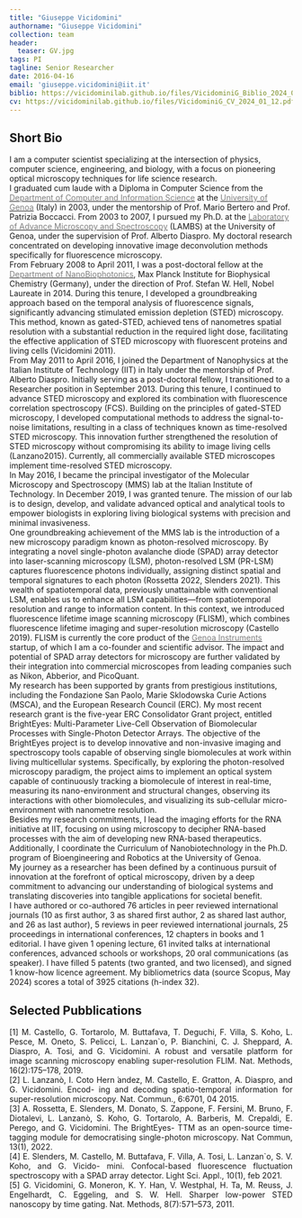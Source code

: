 ```yaml
---
title: "Giuseppe Vicidomini"
authorname: "Giuseppe Vicidomini"
collection: team
header:
  teaser: GV.jpg
tags: PI
tagline: Senior Researcher
date: 2016-04-16
email: 'giuseppe.vicidomini@iit.it'
biblio: https://vicidominilab.github.io/files/VicidominiG_Biblio_2024_01_12.pdf
cv: https://vicidominilab.github.io/files/VicidominiG_CV_2024_01_12.pdf
---
```


<h2>Short Bio</h2>
<p align= "justify">

I am a computer scientist specializing at the intersection of physics, computer science, engineering, and biology, with a focus on pioneering optical microscopy techniques for life science research. 
<br>
I graduated cum laude with a Diploma in Computer Science from the <a href="https://www.dibris.unige.it"><span style="color:gray">Department of Computer and Information Science</span></a> at the <a href="https://unige.it/en/"><span style="color:gray">University of Genoa</span></a> (Italy) in 2003, under the mentorship of Prof. Mario Bertero and Prof. Patrizia Boccacci. From 2003 to 2007, I pursued my Ph.D. at the <a href="http://www.lambs.it"><span style="color:gray">Laboratory of Advance Microscopy and Spectroscopy</span></a> (LAMBS) at the University of Genoa, under the supervision of Prof. Alberto Diaspro. My doctoral research concentrated on developing innovative image deconvolution methods specifically for fluorescence microscopy.
<br>
From February 2008 to April 2011, I was a post-doctoral fellow at the <a href="https://www.mpibpc.mpg.de/hell/"><span style="color:gray">Department of NanoBiophotonics</span></a>, Max Planck Institute for Biophysical Chemistry (Germany), under the direction of Prof. Stefan W. Hell, Nobel Laureate in 2014. During this tenure, I developed a groundbreaking approach based on the temporal analysis of fluorescence signals, significantly advancing stimulated emission depletion (STED) microscopy. This method, known as gated-STED, achieved tens of nanometres spatial resolution with a substantial reduction in the required light dose, facilitating the effective application of STED microscopy with fluorescent proteins and living cells (Vicidomini 2011). 
<br>
From May 2011 to April 2016, I joined the Department of Nanophysics at the Italian Institute of Technology (IIT) in Italy under the mentorship of Prof. Alberto Diaspro. Initially serving as a post-doctoral fellow, I transitioned to a Researcher position in September 2013. During this tenure, I continued to advance STED microscopy and explored its combination with fluorescence correlation spectroscopy (FCS). Building on the principles of gated-STED microscopy, I developed computational methods to address the signal-to-noise limitations, resulting in a class of techniques known as time-resolved STED microscopy. This innovation further strengthened the resolution of STED microscopy without compromising its ability to image living cells (Lanzano2015). Currently, all commercially available STED microscopes implement time-resolved STED microscopy.
<br>
In May 2016, I became the principal investigator of the Molecular Microscopy and Spectroscopy (MMS) lab at the Italian Institute of Technology. In December 2019, I was granted tenure. The mission of our lab is to design, develop, and validate advanced optical and analytical tools to empower biologists in exploring living biological systems with precision and minimal invasiveness.
<br>
One groundbreaking achievement of the MMS lab is the introduction of a new microscopy paradigm known as photon-resolved microscopy. By integrating a novel single-photon avalanche diode (SPAD) array detector into laser-scanning microscopy (LSM), photon-resolved LSM (PR-LSM) captures fluorescence photons individually, assigning distinct spatial and temporal signatures to each photon (Rossetta 2022, Slenders 2021). This wealth of spatiotemporal data, previously unattainable with conventional LSM, enables us to enhance all LSM capabilities—from spatiotemporal resolution and range to information content. In this context, we introduced fluorescence lifetime image scanning microscopy (FLISM), which combines fluorescence lifetime imaging and super-resolution microscopy (Castello 2019). FLISM is currently the core product of the <a href="https://www.genoainstruments.com"><span style="color:gray">Genoa Instruments</span></a> startup, of which I am a co-founder and scientific advisor. The impact and potential of SPAD array detectors for microscopy are further validated by their integration into commercial microscopes from leading companies such as Nikon, Abberior, and PicoQuant.
<br>
My research has been supported by grants from prestigious institutions, including the Fondazione San Paolo, Marie Sklodowska Curie Actions (MSCA), and the European Research Council (ERC). My most recent research grant is the five-year ERC Consolidator Grant project, entitled BrightEyes: Multi-Parameter Live-Cell Observation of Biomolecular Processes with Single-Photon Detector Arrays. The objective of the BrightEyes project is to develop innovative and non-invasive imaging and spectroscopy tools capable of observing single biomolecules at work within living multicellular systems. Specifically, by exploring the photon-resolved microscopy paradigm, the project aims to implement an optical system capable of continuously tracking a biomolecule of interest in real-time, measuring its nano-environment and structural changes, observing its interactions with other biomolecules, and visualizing its sub-cellular micro-environment with nanometre resolution.
<br>
Besides my research commitments, I lead the imaging efforts for the RNA initiative at IIT, focusing on using microscopy to decipher RNA-based processes with the aim of developing new RNA-based therapeutics. Additionally, I coordinate the Curriculum of Nanobiotechnology in the Ph.D. program of Bioengineering and Robotics at the University of Genoa.
<br>
My journey as a researcher has been defined by a continuous pursuit of innovation at the forefront of optical microscopy, driven by a deep commitment to advancing our understanding of biological systems and translating discoveries into tangible applications for societal benefit.
<br>
I have authored or co-authored 76 articles in peer reviewed international journals (10 as first author, 3 as shared first author, 2 as shared last author, and 26 as last author), 5 reviews in peer reviewed international journals, 25 proceedings in international conferences, 12 chapters in books and 1 editorial. I have given 1 opening lecture, 61 invited talks at international conferences, advanced schools or workshops, 20 oral communications (as speaker). I have filled 5 patents (two granted, and two licensed), and signed 1 know-how licence agreement. My bibliometrics data (source Scopus, May 2024) scores a total of 3925 citations (h-index 32).
<br>
<h2>Selected Pubblications</h2>
<p align= "justify">
[1] M. Castello, G. Tortarolo, M. Buttafava, T. Deguchi, F. Villa, S. Koho, L. Pesce, M. Oneto,
S. Pelicci, L. Lanzan`o, P. Bianchini, C. J. Sheppard, A. Diaspro, A. Tosi, and G. Vicidomini.
A robust and versatile platform for image scanning microscopy enabling super-resolution FLIM.
Nat. Methods, 16(2):175–178, 2019.
<br>
[2] L. Lanzanò, I. Coto Hern ́andez, M. Castello, E. Gratton, A. Diaspro, and G. Vicidomini. Encod-
ing and decoding spatio-temporal information for super-resolution microscopy. Nat. Commun.,
6:6701, 04 2015.
<br>
[3] A. Rossetta, E. Slenders, M. Donato, S. Zappone, F. Fersini, M. Bruno, F. Diotalevi, L. Lanzanò,
S. Koho, G. Tortarolo, A. Barberis, M. Crepaldi, E. Perego, and G. Vicidomini. The BrightEyes-
TTM as an open-source time-tagging module for democratising single-photon microscopy. Nat
Commun, 13(1), 2022.
<br>
[4] E. Slenders, M. Castello, M. Buttafava, F. Villa, A. Tosi, L. Lanzan`o, S. V. Koho, and G. Vicido-
mini. Confocal-based fluorescence fluctuation spectroscopy with a SPAD array detector. Light
Sci. Appl., 10(1), feb 2021.
<br>
[5] G. Vicidomini, G. Moneron, K. Y. Han, V. Westphal, H. Ta, M. Reuss, J. Engelhardt,
C. Eggeling, and S. W. Hell. Sharper low-power STED nanoscopy by time gating. Nat. Methods,
8(7):571–573, 2011.


  

